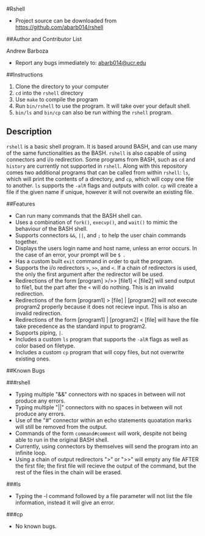 #Rshell

* Project source can be downloaded from https://github.com/abarb014/rshell

##Author and Contributor List

Andrew Barboza

* Report any bugs immediately to: abarb014@ucr.edu

##Instructions

1. Clone the directory to your computer
2. `cd` into the `rshell` directory
3. Use `make` to compile the program
4. Run `bin/rshell` to use the program. It will take over your default shell.
5. `bin/ls` and `bin/cp` can also be run withing the `rshell` program.

## Description

`rshell` is a basic shell program. It is based around BASH, and can use many of the same functionalities
 as the BASH. `rshell` is also capable of using connectors and i/o redirection. Some programs from BASH, such as
 `cd` and `history` are currently not supported in `rshell`. Along with this repository comes
 two additional programs that can be called from within `rshell`: `ls`, which will print the contents of a directory,
 and `cp`, which will copy one file to another. `ls` supports the `-alR` flags and outputs with color. `cp` will
 create a file if the given name if unique, however it will not overwite an existing file.

##Features

* Can run many commands that the BASH shell can.
* Uses a combination of `fork()`, `execvp()`, and `wait()` to mimic the behaviour of the BASH shell.
* Supports connectors `&&`, `||`, and `;` to help the user chain commands together.
* Displays the users login name and host name, unless an error occurs. In the case of an error, your prompt will be `$ `.
* Has a custom built `exit` command in order to quit the program.
* Supports the i/o redirectors `>`, `>>`, and `<`. If a chain of redirectors is used, the only the first argument
    after the redirector will be used.
* Redirections of the form [program] >/>> [file1] < [file2] will send output to file1, but the part after the `<` will do nothing. This is
    an invalid redirection.
* Redirections of the form [program1] > [file] | [program2] will not execute program2 properly because it does not recieve input. This is also
    an invalid redirection.
* Redirections of the form [program1] | [program2] < [file] will have the file take precedence as the standard input to program2.
* Supports piping, `|`.
* Includes a custom `ls` program that supports the `-alR` flags as well as color based on filetype.
* Includes a custom `cp` program that will copy files, but not overwrite existing ones.

##Known Bugs

###rshell

* Typing multiple "&&" connectors with no spaces in between will not produce any errors.
* Typing multiple "||" connectors with no spaces in between will not produce any errors.
* Use of the "#" connector within an echo statements quoatation marks will still be removed from the output.
* Commands of the form `command#comment` will work, despite not being able to run in the original BASH shell.
* Currently, using connectors by themselves will send the program into an infinite loop.
* Using a chain of output redirectors ">" or ">>" will empty any file AFTER the first file; the first file will recieve
    the output of the command, but the rest of the files in the chain will be erased.

###ls

* Typing the -l command followed by a file parameter will not list the file information, instead it will give an error.

###cp

* No known bugs.
